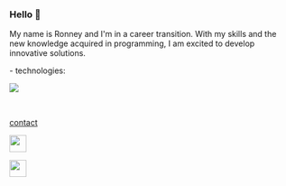 ### Hello 👋

My name is Ronney and I'm in a career transition. With my skills and the new knowledge acquired in programming, I am excited to develop innovative solutions.
<p>
 - technologies:<p>
 <img src="https://skillicons.dev/icons?i=vscode,html,css,js,php,nodejs,react,mysql,git,github" height:"50"/><p><br>


 <a href="https://linkedin.com/in/ronney-rocha-6a045466">contact<p>
    <img src="https://skillicons.dev/icons?i=linkedin" width="30px"/> 
 </a>
<a href="https://mail.google.com/mail"><p>
    <img src="https://skillicons.dev/icons?i=gmail" width="30px"/> 
 </a>
